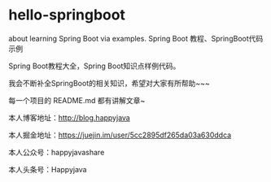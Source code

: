 # hello-springboot
about learning Spring Boot via examples. Spring Boot 教程、SpringBoot代码示例



Spring Boot教程大全，Spring Boot知识点样例代码。



我会不断补全SpringBoot的相关知识，希望对大家有所帮助~~~



每一个项目的 README.md 都有讲解文章~



本人博客地址：http://blog.happyjava

本人掘金地址：https://juejin.im/user/5cc2895df265da03a630ddca

本人公众号：happyjavashare

本人头条号：Happyjava
